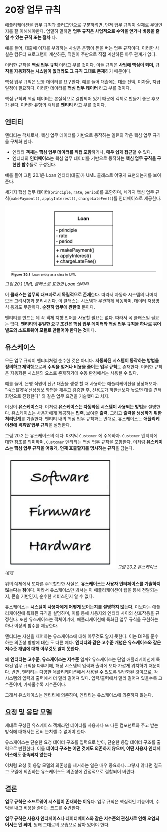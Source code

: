 # 20장 업무 규칙

애플리케이션을 업무 규칙과 플러그인으로 구분하려면, 먼저 업무 규칙이 실제로 무엇인지를 잘 이해해야한다. 엄밀히 말하면 **업무 규칙은 사업적으로 수익을 얻거나 비용을 줄일 수 있는 규칙 또는 절차** 다.

예를 들어, 대출에 이자를 부과하는 사실은 은행이 돈을 버는 업무 규칙이다. 이러한 사실은 컴퓨터 프로그램이 계산하든, 직원이 주판으로 직접 계산하든 아무 관계가 없다.

이러한 규칙을 **핵심 업무 규칙** 이라고 부를 것이다. 이들 규칙은 **사업에 핵심이 되며, 규칙을 자동화하는 시스템이 없더라도 그 규칙 그대로 존재**하기 때문이다.

핵심 업무 규칙은 보통 데이터를 요구한다. 예를 들어 대출에는 대출 잔액, 이자율, 지급 일정이 필요하다. 이러한 데이터를 **핵심 업무 데이터** 라고 부를 것이다. 

핵심 규칙과 핵심 데이터는 본질적으로 결합되어 있기 때문에 객체로 만들기 좋은 후보가 된다. 이러한 유형의 객체를 **엔티티** 라고 부를 것이다.

## 엔티티

엔티티는 객체로서, 핵심 업무 데이터를 기반으로 동작하는 일련의 작은 핵심 업무 규칙을 구체화 한다. 

- 엔티티 **객체**는 **핵심 업무 데이터를 직접 포함**하거나, **매우 쉽게 접근**할 수 있다. 
- 엔티티의 **인터페이스**는 핵심 업무 데이터를 기반으로 동작하는 **핵심 업무 규칙을 구현한 함수**들로 구성된다.

예를 들어 그림 20.1은 Loan 엔티티(대출)가 UML 클래스로 어떻게 표현되는지를 보여준다. 

세가지 핵심 업무 데이터(`principle`, `rate`, `period`)를 포함하며, 세가지 핵심 업무 규칙(`makePayment()`, `applyInterest()`, `chargeLateFee()`)를 인터페이스로 제공한다.

![alt text](/img/chatper20/loan-entity.png)
_그림 20.1 UML 클래스로 표현한 Loan 엔티티_

이 **클래스는 업무의 대표자로서 독립적으로 존재**한다. 따라서 자동화 시스템의 나머지 모든 고려사항과 분리시킨다. 이 클래스는 시스템과 무관하게 작동하며, 데이터 저장방식 등과도 무관하다. **순전히 업무에 관한것** 뿐이다.

엔티티를 만드는 데 꼭 객체 지향 언어를 사용할 필요는 없다. 따라서 꼭 클래스일 필요는 없다. **엔티티의 유일한 요구 조건은 핵심 업무 데이터와 핵심 업무 규칙을 하나로 묶어 별도의 소프트웨어 모듈로 만들어야 한다는 것**이다.

## 유스케이스

모든 업무 규칙이 엔티티처럼 순수한 것은 아니다. **자동화된 시스템이 동작하는 방법을 정의하고 제약**함으로써 **수익을 얻거나 비용을 줄이는 업무 규칙**도 존재한다. 이러한 규칙은 자동화된 시스템의 요소로 존재하기에 수동 환경에서는 사용될 수 없다.

예를 들어, 은행 직원이 신규 대출을 생성 할 때 사용하는 애플리케이션을 상상해보자. "_시스템에서_ 신상정보 화면을 채우고 검증한 후, 신용도가 하한선보다 높으면 대출 견적 화면으로 진행한다" 와 같은 업무 요건을 기술했다고 치자.

이것이 **유스케이스**다. 이처럼 **유스케이스는 자동화된 시스템이 사용되는 방법**을 설명한다. 유스케이스는 사용자에게 제공하는 **입력**, 보여줄 **출력**, 그리고 **출력을 생성하기 위한 처리단계**를 기술한다. 엔티티 내의 핵심 업무 규칙과는 반대로, 유스케이스는 **애플리케이션에 _특화된_ 업무 규칙**을 설명한다.

그림 20.2 는 유스케이스의 예다. 마지막 `Customer` 에 주목하자. `Customer` 엔티티에 대한 참조를 의미하며, `Customer` 엔티티는 핵심 업무 규칙을 포함한다. 이처럼 **유스케이스는 핵심 업무 규칙을 어떻게, 언제 호출할지를 명시하는 규칙**을 담는다.

![alt text](image.png)
_그림 20.2 유스케이스 예제_

위의 예제에서 또다른 주목할만한 사실은, **유스케이스는 사용자 인터페이스를 기술하지 않는다는 점**이다. 따라서 유스케이스만 봐서는 이 애플리케이션이 웹을 통해 전달되는지, 콘솔 기반인지, 순수한 서비스인지 알 수 없다. 

유스케이스는 **시스템이 사용자에게 어떻게 보이는지를 설명하지 않는다.** 이보다는 애플리케이션에 특화된 규칙을 설명하며, 이를 통해 사용자와 엔티티 사이의 상호작용을 규정한다. 또한 유스케이스는 객체이기에, 애플리케이션에 특화된 업무 규칙을 구현하는 하나 이상의 함수를 제공한다.

엔티티는 자신을 제어하는 유스케이스에 대해 아무것도 알지 못한다. 이는 DIP를 준수하는 의존성 방향에 대한 도 다른 예다. **엔티티와 같은 고수준 개념은 유스케이스와 같은 저수준 개념에 대해 아무것도 알지 못한다.** 

왜 **엔티티는 고수준, 유스케이스는 저수준** 일까? 유스케이스는 단일 애플리케이션에 특화된 업무 규칙을 다루기에, 해당 시스템의 입력과 출력에 보다 가깝게 위치하기 때문이다. 반면, 엔티티는 다양한 애플리케이션에서 사용될 수 있도록 일반화된 것이므로, 각 시스템의 입력과 출력에서 더 멀리 떨어져 있다. 입력/출력에서 멀리 떨어져 있을수록 고수준이며, 가까울수록 저수준이다.

그래서 유스케이스는 엔티티에 의존하며, 엔티티는 유스케이스에 의존하지 않는다.

## 요청 및 응답 모델

제대로 구성된 유스케이스 객체라면 데이터를 사용자나 또 다른 컴포넌트와 주고 받는 방식에 대해서는 전혀 눈치챌 수 없어야 한다. 

유스케이스는 단순한 요청 데이터 구조를 입력으로 받아, 단순한 응답 데이터 구조를 출력으로 반환한다. 이들 **데이터 구조는 어떤 것에도 의존하지 않으며, 어떤 사용자 인터페이스에도 종속되지 않는다**.

이처럼 요청 및 응답 모델의 의존성을 제거하는 일은 매우 중요하다. 그렇지 않다면 결국 그 모델에 의존하는 유스케이스도 의존성에 간접적으로 결합되어 버린다.

## 결론

**업무 규칙은 소프트웨어 시스템이 존재하는 이유**다. 업무 규칙은 핵심적인 기능이며, 수익을 내고 비용을 줄이는 코드를 수반한다. 

**업무 규칙은 사용자 인터페이스나 데이터베이스와 같은 저수준의 관심사로 인해 오염되어서는 안 되며**, 원래 그대로의 모습으로 남아 있어야 한다.